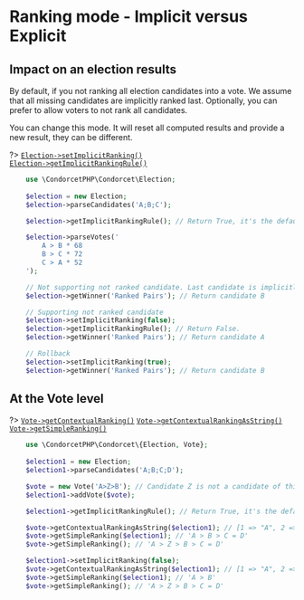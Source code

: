 # Ranking mode - Implicit versus Explicit

## Impact on an election results

By default, if you not ranking all election candidates into a vote. We assume that all missing candidates are implicitly ranked last.
Optionally, you can prefer to allow voters to not rank all candidates.

You can change this mode. It will reset all computed results and provide a new result, they can be different.

?> [`Election->setImplicitRanking()`](/Docs/ApiReferences/Election%20Class/public%20Election--setImplicitRanking)  
[`Election->getImplicitRankingRule()`](/Docs/ApiReferences/Election%20Class/public%20Election--getImplicitRankingRule)
```php
    use \CondorcetPHP\Condorcet\Election;
    
    $election = new Election;
    $election->parseCandidates('A;B;C');

    $election->getImplicitRankingRule(); // Return True, it's the default.

    $election->parseVotes('
        A > B * 68
        B > C * 72
        C > A * 52
    ');

    // Not supporting not ranked candidate. Last candidate is implicitly added at rank 3.
    $election->getWinner('Ranked Pairs'); // Return candidate B

    // Supporting not ranked candidate
    $election->setImplicitRanking(false);
    $election->getImplicitRankingRule(); // Return False.
    $election->getWinner('Ranked Pairs'); // Return candidate A

    // Rollback
    $election->setImplicitRanking(true);
    $election->getWinner('Ranked Pairs'); // Return candidate B
```

## At the Vote level

?> [`Vote->getContextualRanking()`](/Docs/ApiReferences/Vote%20Class/public%20Vote--getContextualRanking) 
[`Vote->getContextualRankingAsString()`](/Docs/ApiReferences/Vote%20Class/public%20Vote--getContextualRankingAsString) 
[`Vote->getSimpleRanking()`](/Docs/ApiReferences/Vote%20Class/public%20Vote--getSimpleRanking) 
```php
    use \CondorcetPHP\Condorcet\{Election, Vote};
    
    $election1 = new Election;
    $election1->parseCandidates('A;B;C;D');

    $vote = new Vote('A>Z>B'); // Candidate Z is not a candidate of this election. C=D is implicit.
    $election1->addVote($vote);

    $election1->getImplicitRankingRule(); // Return True, it's the default.

    $vote->getContextualRankingAsString($election1); // [1 => "A", 2 => "B", 3 => ['C', 'D']]
    $vote->getSimpleRanking($election1); // 'A > B > C = D'
    $vote->getSimpleRanking(); // 'A > Z > B > C = D'

    $election1->setImplicitRanking(false);
    $vote->getContextualRankingAsString($election1); // [1 => "A", 2 => "B"]
    $vote->getSimpleRanking($election1); // 'A > B'
    $vote->getSimpleRanking(); // 'A > Z > B > C = D'
```

